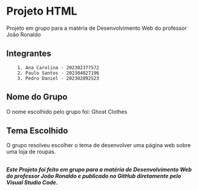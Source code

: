 # Projeto HTML 

Projeto em grupo para a matéria de Desenvolvimento Web do professor João Ronaldo 

## Integrantes
		1. Ana Carolina - 202302377572
		2. Paulo Santos - 202304027196
		3. Pedro Daniel - 202302892523
		
## Nome do Grupo

O nome escolhido pelo grupo foi: Ghost Clothes

## Tema Escolhido

O grupo resolveu escolher o tema de desenvolver uma página web sobre uma loja de roupas.




## 


__*Este Projeto foi feito em grupo para a matéria de Desenvolvimento Web do professor João Ronaldo e publicado no GitHub diretamente pelo Visual Studio Code.*__ 
